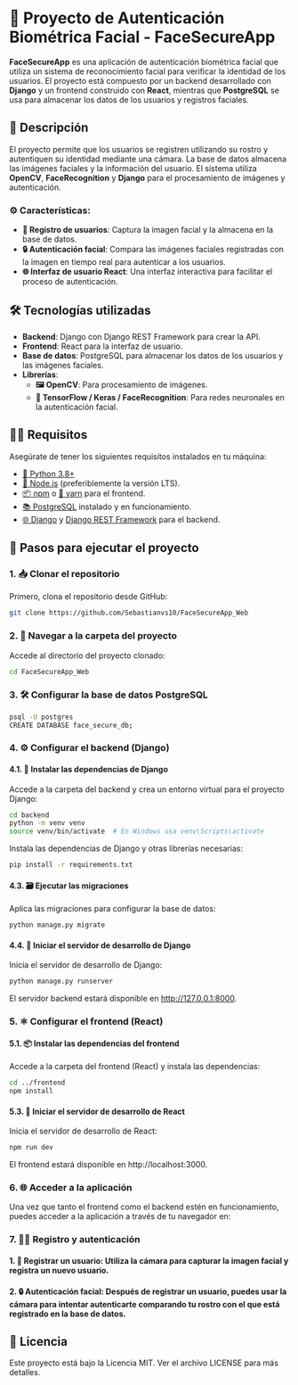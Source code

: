 # 🚀 Proyecto de Autenticación Biométrica Facial - FaceSecureApp

**FaceSecureApp** es una aplicación de autenticación biométrica facial que utiliza un sistema de reconocimiento facial para verificar la identidad de los usuarios. El proyecto está compuesto por un backend desarrollado con **Django** y un frontend construido con **React**, mientras que **PostgreSQL** se usa para almacenar los datos de los usuarios y registros faciales.

## 📝 Descripción

El proyecto permite que los usuarios se registren utilizando su rostro y autentiquen su identidad mediante una cámara. La base de datos almacena las imágenes faciales y la información del usuario. El sistema utiliza **OpenCV**, **FaceRecognition** y **Django** para el procesamiento de imágenes y autenticación.

### ⚙️ Características:
- **👤 Registro de usuarios**: Captura la imagen facial y la almacena en la base de datos.
- **🔒 Autenticación facial**: Compara las imágenes faciales registradas con la imagen en tiempo real para autenticar a los usuarios.
- **🌐 Interfaz de usuario React**: Una interfaz interactiva para facilitar el proceso de autenticación.

## 🛠️ Tecnologías utilizadas

- **Backend**: Django con Django REST Framework para crear la API.
- **Frontend**: React para la interfaz de usuario.
- **Base de datos**: PostgreSQL para almacenar los datos de los usuarios y las imágenes faciales.
- **Librerías**:
  - **🖼️ OpenCV**: Para procesamiento de imágenes.
  - **🧠 TensorFlow / Keras / FaceRecognition**: Para redes neuronales en la autenticación facial.

## 🧑‍💻 Requisitos

Asegúrate de tener los siguientes requisitos instalados en tu máquina:

- [🐍 Python 3.8+](https://www.python.org/downloads/)
- [🔧 Node.js](https://nodejs.org/) (preferiblemente la versión LTS).
- [📦 npm](https://www.npmjs.com/) o [🧶 yarn](https://yarnpkg.com/) para el frontend.
- [📚 PostgreSQL](https://www.postgresql.org/) instalado y en funcionamiento.
- [🌐 Django](https://www.djangoproject.com/) y [Django REST Framework](https://www.django-rest-framework.org/) para el backend.

## 🚀 Pasos para ejecutar el proyecto

### 1. 📥 Clonar el repositorio

Primero, clona el repositorio desde GitHub:

```bash
git clone https://github.com/Sebastianvs10/FaceSecureApp_Web
```
### 2. 📂 Navegar a la carpeta del proyecto

Accede al directorio del proyecto clonado:
```bash
cd FaceSecureApp_Web
```

### 3. 🛠️ Configurar la base de datos PostgreSQL
```bash
psql -U postgres
CREATE DATABASE face_secure_db;
```

### 4. ⚙️ Configurar el backend (Django)
#### 4.1. 🐍 Instalar las dependencias de Django
Accede a la carpeta del backend y crea un entorno virtual para el proyecto Django:
```bash
cd backend
python -m venv venv
source venv/bin/activate  # En Windows usa venv\Scripts\activate
```
Instala las dependencias de Django y otras librerías necesarias:

```bash
pip install -r requirements.txt
```
#### 4.3. 🗃️ Ejecutar las migraciones
Aplica las migraciones para configurar la base de datos:
```bash
python manage.py migrate
```
#### 4.4. 🚀 Iniciar el servidor de desarrollo de Django
Inicia el servidor de desarrollo de Django:
```bash
python manage.py runserver
```
El servidor backend estará disponible en http://127.0.0.1:8000. 

### 5. ⚛️ Configurar el frontend (React)
#### 5.1. 📦 Instalar las dependencias del frontend
Accede a la carpeta del frontend (React) y instala las dependencias:
```bash
cd ../frontend
npm install
```
#### 5.3. 🚀 Iniciar el servidor de desarrollo de React
Inicia el servidor de desarrollo de React:
```bash
npm run dev
```
El frontend estará disponible en http://localhost:3000.

### 6. 🌐 Acceder a la aplicación
Una vez que tanto el frontend como el backend estén en funcionamiento, puedes acceder a la aplicación a través de tu navegador en:  

### 7. 🧑‍💻 Registro y autenticación
#### 1. 📝 Registrar un usuario: Utiliza la cámara para capturar la imagen facial y registra un nuevo usuario.
#### 2. 🔒 Autenticación facial: Después de registrar un usuario, puedes usar la cámara para intentar autenticarte comparando tu rostro con el que está registrado en la base de datos.


## 📜 Licencia
Este proyecto está bajo la Licencia MIT. Ver el archivo LICENSE para más detalles.
